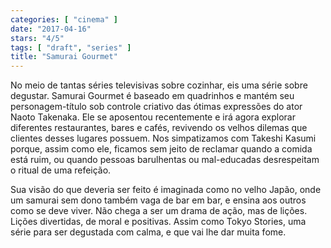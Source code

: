 ```yaml
---
categories: [ "cinema" ]
date: "2017-04-16"
stars: "4/5"
tags: [ "draft", "series" ]
title: "Samurai Gourmet"
---
```

No meio de tantas séries televisivas sobre cozinhar, eis uma série sobre degustar. Samurai Gourmet é baseado em quadrinhos e mantém seu personagem-título sob controle criativo das ótimas expressões do ator Naoto Takenaka. Ele se aposentou recentemente e irá agora explorar diferentes restaurantes, bares e cafés, revivendo os velhos dilemas que clientes desses lugares possuem. Nos simpatizamos com Takeshi Kasumi porque, assim como ele, ficamos sem jeito de reclamar quando a comida está ruim, ou quando pessoas barulhentas ou mal-educadas desrespeitam o ritual de uma refeição.

Sua visão do que deveria ser feito é imaginada como no velho Japão, onde um samurai sem dono também vaga de bar em bar, e ensina aos outros como se deve viver. Não chega a ser um drama de ação, mas de lições. Lições divertidas, de moral e positivas. Assim como Tokyo Stories, uma série para ser degustada com calma, e que vai lhe dar muita fome.
